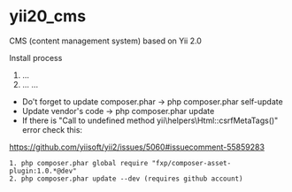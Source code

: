 yii20_cms
=========

CMS (content management system) based on Yii 2.0

Install process

1. ...
2. ...
...

- Do't forget to update composer.phar -> php composer.phar self-update
- Update vendor's code -> php composer.phar update
- If there is "Call to undefined method yii\helpers\Html::csrfMetaTags()" error check this:

https://github.com/yiisoft/yii2/issues/5060#issuecomment-55859283

	1. php composer.phar global require "fxp/composer-asset-plugin:1.0.*@dev"
	2. php composer.phar update --dev (requires github account)
